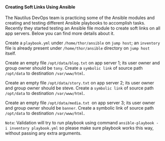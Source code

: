 #### Creating Soft Links Using Ansible

The Nautilus DevOps team is practicing some of the Ansible modules and creating and testing different Ansible playbooks to accomplish tasks. Recently they started testing an Ansible file module to create soft links on all app servers. Below you can find more details about it.

Create a `playbook.yml` under `/home/thor/ansible` on `jump host`; an `inventory` file is already present under `/home/thor/ansible` directory on `jump host` itself.

Create an empty file `/opt/data/blog.txt` on app server 1; its user owner and group owner should be `tony`. Create a `symbolic link` of source path `/opt/data` to destination `/var/www/html`.

Create an empty file `/opt/data/story.txt` on app server 2; its user owner and group owner should be steve. Create a `symbolic link` of source path `/opt/data` to destination `/var/www/html`.

Create an empty file `/opt/data/media.txt `on app server 3; its user owner and group owner should be `banner`. Create a symbolic link of source path `/opt/data` to destination `/var/www/html`.

`Note`: Validation will try to run playbook using command `ansible-playbook -i inventory playbook.yml` so please make sure playbook works this way, without passing any extra arguments.
